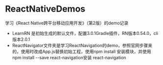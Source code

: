 # ReactNativeDemos
学习《React Native跨平台移动应用开发》（第2版）的demo记录

- LearnRN 是初始生成的默认文件，配置3.0.1Gradle插件，RN版本0.54.0，cli版本2.0.1
- ReactNavigator文件夹是学习ReactNavigation的demo，参照官网步骤来的，使用时改成App.js替换初始工程，使用npm install 安装模块，并使用npm install --save react-navigation安装 react-navigation
